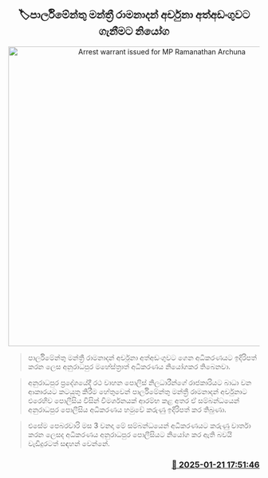 <p align='center'><b><h2 align='center' title='Arrest warrant issued for MP Ramanathan Archuna'>🏷පාර්ලිමේන්තු මන්ත්‍රී රාමනාදන් අර්චුනා අත්අඩංගුවට ගැනීමට නියෝග</h2></b></p>
<p align='center'><img src='https://helakuru.sgp1.cdn.digitaloceanspaces.com/esana/images/lib/archuna-ramanadan.jpg' width='600' alt='Arrest warrant issued for MP Ramanathan Archuna'></p>

> පාර්ලිමේන්තු මන්ත්‍රී රාමනාදන් අර්චුනා අත්අඩංගුවට ගෙන අධිකරණයට ඉදිරිපත් කරන ලෙස අනුරාධපුර මහේස්ත්‍රාත් අධිකරණය නියෝගකර තිබෙනවා.

> අනුරාධපුර ප්‍රදේශයේදී රථ වාහන පොලිස් නිලධාරීන්ගේ රාජකාරියට බාධා වන ආකාරයට කටයුතු කිරීම හේතුවෙන් පාර්ලිමේන්තු මන්ත්‍රී රාමනාදන් අර්චුනා​ට එරෙහිව පොලීසිය විසින් විමර්ශනයක් ආරම්භ කළ අතර ඒ සම්බන්ධයෙන් අනුරාධපුර පොලීසිය අධිකරණය හමුවේ කරුණු ඉදිරිපත් කර තිබුණා.

> එසේම පෙබරවාරි මස 3 වනදා මේ සම්බන්ධයෙන් අධිකරණයට කරුණු වාර්තා කරන ලෙසද අධිකරණය අනුරාධපුර පොලීසියට නියෝග කර ඇති බවයි වැඩිදුරටත් සඳහන් වෙන්නේ.



<h3 align='right'><a href='https://www.helakuru.lk/esana/p/106773/'>📅 2025-01-21 17:51:46</a></h3>

